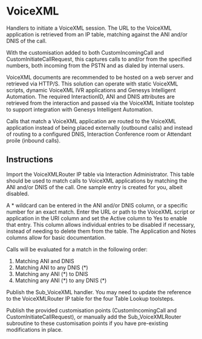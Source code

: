 # VoiceXML
Handlers to initiate a VoiceXML session. The URL to the VoiceXML application is retrieved from an IP table, matching against the ANI and/or DNIS of the call.

With the customisation added to both CustomIncomingCall and CustomInitiateCallRequest, this captures calls to and/or from the specified numbers, both incoming from the PSTN and as dialed by internal users.

VoiceXML documents are recommended to be hosted on a web server and retrieved via HTTP/S. This solution can operate with static VoiceXML scripts, dynamic VoiceXML IVR applications and Genesys Intelligent Automation. The required InteractionID, ANI and DNIS attributes are retrieved from the interaction and passed via the VoiceXML Initiate toolstep to support integration with Genesys Intelligent Automation.

Calls that match a VoiceXML application are routed to the VoiceXML application instead of being placed externally (outbound calls) and instead of routing to a configured DNIS, Interaction Conference room or Attendant proile (inbound calls).

## Instructions
Import the VoiceXMLRouter IP table via Interaction Administrator. This table should be used to match calls to VoiceXML applications by matching the ANI and/or DNIS of the call. One sample entry is created for you, albeit disabled.

A * wildcard can be entered in the ANI and/or DNIS column, or a specific number for an exact match. Enter the URL or path to the VoiceXML script or application in the URI column and set the Active column to Yes to enable that entry. This column allows individual entries to be disabled if necessary, instead of needing to delete them from the table. The Application and Notes columns allow for basic documentation.

Calls will be evaluated for a match in the following order:

1. Matching ANI and DNIS
2. Matching ANI to any DNIS (\*)
3. Matching any ANI (\*) to DNIS
4. Matching any ANI (\*) to any DNIS (\*)

Publish the Sub_VoiceXML handler. You may need to update the reference to the VoiceXMLRouter IP table for the four Table Lookup toolsteps.

Publish the provided customisation points (CustomIncomingCall and CustomInitiateCallRequest), or manually add the Sub_VoiceXMLRouter subroutine to these customisation points if you have pre-existing modifications in place.
